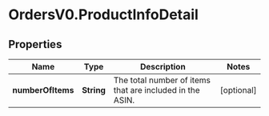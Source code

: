 # OrdersV0.ProductInfoDetail

## Properties
Name | Type | Description | Notes
------------ | ------------- | ------------- | -------------
**numberOfItems** | **String** | The total number of items that are included in the ASIN. | [optional] 


